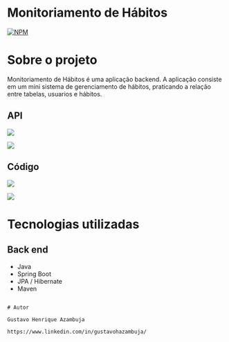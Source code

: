 # Monitoriamento de Hábitos
[![NPM](https://img.shields.io/npm/l/react)](https://github.com/devsuperior/sds1-wmazoni/blob/master/LICENSE) 

# Sobre o projeto

Monitoriamento de Hábitos é uma aplicação backend. A aplicação consiste em um mini sistema de gerenciamento de hábitos, praticando a relação entre tabelas, usuarios e hábitos.


## API
![](https://github.com/gustavoHazambuja/Images/blob/main/Monitoriamento-Habitos/API.png)

![](https://github.com/gustavoHazambuja/Images/blob/main/Monitoriamento-Habitos/API2.png)

## Código
![](https://github.com/gustavoHazambuja/Images/blob/main/Monitoriamento-Habitos/Codigo.png)

![](https://github.com/gustavoHazambuja/Images/blob/main/Monitoriamento-Habitos/Codigo2.png)

# Tecnologias utilizadas
## Back end
- Java
- Spring Boot
- JPA / Hibernate
- Maven
  
```

# Autor

Gustavo Henrique Azambuja

https://www.linkedin.com/in/gustavohazambuja/

